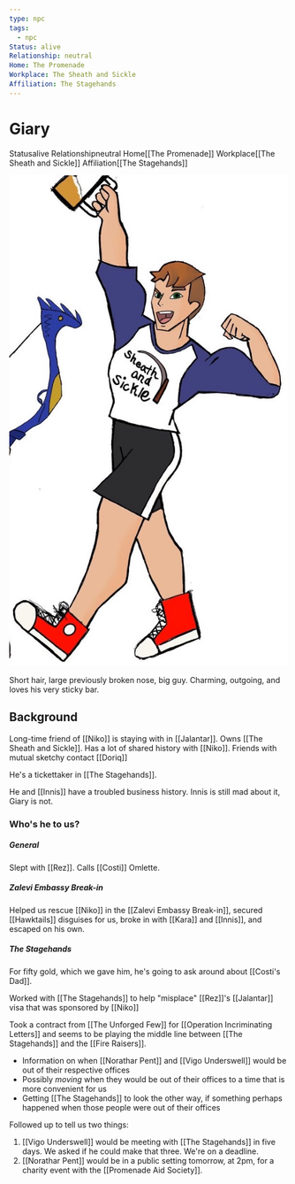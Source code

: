 ```yaml
---
type: npc
tags:
  - npc
Status: alive
Relationship: neutral
Home: The Promenade
Workplace: The Sheath and Sickle
Affiliation: The Stagehands
---
```


# Giary
<span class="dataview inline-field"><span class="inline-field-key">Status</span><span class="inline-field-value">alive</span></span>
<span class="dataview inline-field"><span class="inline-field-key">Relationship</span><span class="inline-field-value">neutral</span></span>
<span class="dataview inline-field"><span class="inline-field-key">Home</span><span class="inline-field-value">[[The Promenade]]</span></span>
<span class="dataview inline-field"><span class="inline-field-key">Workplace</span><span class="inline-field-value">[[The Sheath and Sickle]]</span></span>
<span class="dataview inline-field"><span class="inline-field-key">Affiliation</span><span class="inline-field-value">[[The Stagehands]]</span></span>

![](/assets/obsidian/Giary%20Crop.jpg)

Short hair, large previously broken nose, big guy. Charming, outgoing, and loves his very sticky bar.

## Background 
Long-time friend of [[Niko]] is staying with in [[Jalantar]]. Owns [[The Sheath and Sickle]]. Has a lot of shared history with [[Niko]]. Friends with mutual sketchy contact [[Doriq]]

He's a tickettaker in [[The Stagehands]]. 

He and [[Innis]] have a troubled business history. Innis is still mad about it, Giary is not.

### Who's he to us? 

##### General
Slept with [[Rez]]. 
Calls [[Costi]] Omlette.

##### Zalevi Embassy Break-in
Helped us rescue [[Niko]] in the [[Zalevi Embassy Break-in]], secured [[Hawktails]] disguises for us, broke in with [[Kara]] and [[Innis]], and escaped on his own. 

##### The Stagehands
For fifty gold, which we gave him, he's going to ask around about [[Costi's Dad]].

Worked with [[The Stagehands]] to help "misplace" [[Rez]]'s [[Jalantar]] visa that was sponsored by [[Niko]]

Took a contract from [[The Unforged Few]] for [[Operation Incriminating Letters]] and seems to be playing the middle line between [[The Stagehands]] and the [[Fire Raisers]].

- Information on when [[Norathar Pent]] and [[Vigo Underswell]] would be out of their respective offices
- Possibly *moving* when they would be out of their offices to a time that is more convenient for us
- Getting [[The Stagehands]] to look the other way, if something perhaps happened when those people were out of their offices

Followed up to tell us two things:
1. [[Vigo Underswell]] would be meeting with [[The Stagehands]] in five days. We asked if he could make that three. We're on a deadline.
2. [[Norathar Pent]] would be in a public setting tomorrow, at 2pm, for a charity event with the [[Promenade Aid Society]]. 
